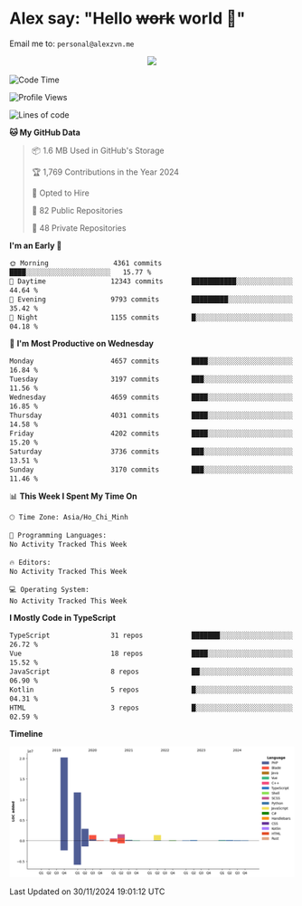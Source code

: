 # Alex say: "Hello ~~work~~ world 🐾"
Email me to: `personal@alexzvn.me`


<p align=center>
  <a href="https://skillicons.dev">
    <img src="https://skillicons.dev/icons?i=ts,js,php,nodejs,bun,vue,nuxt,react,svelte,tauri,laravel,rust,mongodb,docker,electron,redis,rabbitmq,tailwind,git,cloudflare,elysia,mysql,nginx,rollupjs,sentry,ubuntu,yarn,html,css,vite" />
  </a>
</p>

<!--START_SECTION:waka-->
![Code Time](http://img.shields.io/badge/Code%20Time-1%2C066%20hrs%2055%20mins-blue)

![Profile Views](http://img.shields.io/badge/Profile%20Views-0-blue)

![Lines of code](https://img.shields.io/badge/From%20Hello%20World%20I%27ve%20Written-40.7%20million%20lines%20of%20code-blue)

**🐱 My GitHub Data** 

> 📦 1.6 MB Used in GitHub's Storage 
 > 
> 🏆 1,769 Contributions in the Year 2024
 > 
> 💼 Opted to Hire
 > 
> 📜 82 Public Repositories 
 > 
> 🔑 48 Private Repositories 
 > 
**I'm an Early 🐤** 

```text
🌞 Morning                4361 commits        ████░░░░░░░░░░░░░░░░░░░░░   15.77 % 
🌆 Daytime                12343 commits       ███████████░░░░░░░░░░░░░░   44.64 % 
🌃 Evening                9793 commits        █████████░░░░░░░░░░░░░░░░   35.42 % 
🌙 Night                  1155 commits        █░░░░░░░░░░░░░░░░░░░░░░░░   04.18 % 
```
📅 **I'm Most Productive on Wednesday** 

```text
Monday                   4657 commits        ████░░░░░░░░░░░░░░░░░░░░░   16.84 % 
Tuesday                  3197 commits        ███░░░░░░░░░░░░░░░░░░░░░░   11.56 % 
Wednesday                4659 commits        ████░░░░░░░░░░░░░░░░░░░░░   16.85 % 
Thursday                 4031 commits        ████░░░░░░░░░░░░░░░░░░░░░   14.58 % 
Friday                   4202 commits        ████░░░░░░░░░░░░░░░░░░░░░   15.20 % 
Saturday                 3736 commits        ███░░░░░░░░░░░░░░░░░░░░░░   13.51 % 
Sunday                   3170 commits        ███░░░░░░░░░░░░░░░░░░░░░░   11.46 % 
```


📊 **This Week I Spent My Time On** 

```text
🕑︎ Time Zone: Asia/Ho_Chi_Minh

💬 Programming Languages: 
No Activity Tracked This Week

🔥 Editors: 
No Activity Tracked This Week

💻 Operating System: 
No Activity Tracked This Week
```

**I Mostly Code in TypeScript** 

```text
TypeScript               31 repos            ███████░░░░░░░░░░░░░░░░░░   26.72 % 
Vue                      18 repos            ████░░░░░░░░░░░░░░░░░░░░░   15.52 % 
JavaScript               8 repos             ██░░░░░░░░░░░░░░░░░░░░░░░   06.90 % 
Kotlin                   5 repos             █░░░░░░░░░░░░░░░░░░░░░░░░   04.31 % 
HTML                     3 repos             █░░░░░░░░░░░░░░░░░░░░░░░░   02.59 % 
```



**Timeline**

![Lines of Code chart](https://raw.githubusercontent.com/alexzvn/alexzvn/main/assets/bar_graph.png)


 Last Updated on 30/11/2024 19:01:12 UTC
<!--END_SECTION:waka-->
